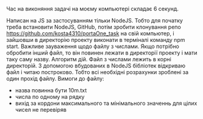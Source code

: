 Час на виконяння задачі на моєму компьютері складає 6 секунд.

Написан на JS за застосуванням тільки NodeJS. Тобто для початку треба встановити NodeJS, GitHub, потім зробити клонування репо https://github.com/kosta4310/portaOne_task на свій компьютер, і зайшовши в директорію проекту виконати в терміналі команду npm start. Важливе зауваження щодо файлу з числами. Якщо потрібно обробити інший файл, то він повинен лежати в директорії проекту і мати таку саму назву.
Алгоритм дій. Файл з числами лежить в корні директорій. З допомогою вбудованих в NodeJS бібліотек відкриваю файл і читаю построково. Тобто всі необхідні розрахунки зроблені за один прохід файлу.
Вимоги до файлу:

- назва повинна бути 10m.txt
- числа по одному на рядку
- вихід за кордони максимального та мінімального значеннь для цілих чисел не перевіряв
